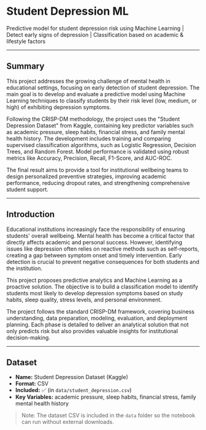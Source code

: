 # Student Depression ML

Predictive model for student depression risk using Machine Learning | Detect early signs of depression | Classification based on academic & lifestyle factors

---

## Summary
This project addresses the growing challenge of mental health in educational settings, focusing on early detection of student depression. The main goal is to develop and evaluate a predictive model using Machine Learning techniques to classify students by their risk level (low, medium, or high) of exhibiting depression symptoms.

Following the CRISP-DM methodology, the project uses the "Student Depression Dataset" from Kaggle, containing key predictor variables such as academic pressure, sleep habits, financial stress, and family mental health history. The development includes training and comparing supervised classification algorithms, such as Logistic Regression, Decision Trees, and Random Forest. Model performance is validated using robust metrics like Accuracy, Precision, Recall, F1-Score, and AUC-ROC.

The final result aims to provide a tool for institutional wellbeing teams to design personalized preventive strategies, improving academic performance, reducing dropout rates, and strengthening comprehensive student support.

---

## Introduction
Educational institutions increasingly face the responsibility of ensuring students' overall wellbeing. Mental health has become a critical factor that directly affects academic and personal success. However, identifying issues like depression often relies on reactive methods such as self-reports, creating a gap between symptom onset and timely intervention. Early detection is crucial to prevent negative consequences for both students and the institution.

This project proposes predictive analytics and Machine Learning as a proactive solution. The objective is to build a classification model to identify students most likely to develop depression symptoms based on study habits, sleep quality, stress levels, and personal environment.

The project follows the standard CRISP-DM framework, covering business understanding, data preparation, modeling, evaluation, and deployment planning. Each phase is detailed to deliver an analytical solution that not only predicts risk but also provides valuable insights for institutional decision-making.

---

## Dataset
- **Name:** Student Depression Dataset (Kaggle)  
- **Format:** CSV  
- **Included:** ✅ (in `data/student_depression.csv`)  
- **Key Variables:** academic pressure, sleep habits, financial stress, family mental health history  

> Note: The dataset CSV is included in the `data` folder so the notebook can run without external downloads.
